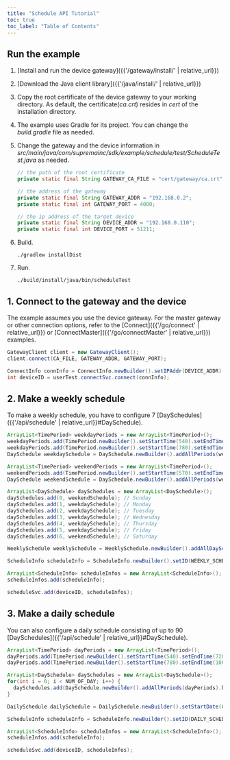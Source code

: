 ```yaml
---
title: "Schedule API Tutorial"
toc: true
toc_label: "Table of Contents"
---
```


## Run the example

1. [Install and run the device gateway]({{'/gateway/install/' | relative_url}})
2. [Download the Java client library]({{'/java/install/' | relative_url}})
3. Copy the root certificate of the device gateway to your working directory. As default, the certificate(_ca.crt_) resides in _cert_ of the installation directory. 
4. The example uses Gradle for its project. You can change the _build.gradle_ file as needed.
5. Change the gateway and the device information in _src/main/java/com/supremainc/sdk/example/schedule/test/ScheduleTest.java_ as needed.
   
    ```java
    // the path of the root certificate
    private static final String GATEWAY_CA_FILE = "cert/gateway/ca.crt";

    // the address of the gateway
    private static final String GATEWAY_ADDR = "192.168.0.2";
    private static final int GATEWAY_PORT = 4000;

    // the ip address of the target device
    private static final String DEVICE_ADDR = "192.168.0.110"; 
    private static final int DEVICE_PORT = 51211;
    ```
6. Build.

    ```
    ./gradlew installDist
    ```
7. Run.
   
    ```
    ./build/install/java/bin/scheduleTest
    ```

## 1. Connect to the gateway and the device

The example assumes you use the device gateway. For the master gateway or other connection options, refer to the [Connect]({{'/go/connect' | relative_url}}) or [ConnectMaster]({{'/go/connectMaster' | relative_url}}) examples.

  ```java
  GatewayClient client = new GatewayClient();
  client.connect(CA_FILE, GATEWAY_ADDR, GATEWAY_PORT);

  ConnectInfo connInfo = ConnectInfo.newBuilder().setIPAddr(DEVICE_ADDR).setPort(DEVICE_PORT).setUseSSL(DEVICE_USE_SSL).build();
  int deviceID = userTest.connectSvc.connect(connInfo); 
  ```    

## 2. Make a weekly schedule

To make a weekly schedule, you have to configure 7 [DaySchedules]({{'/api/schedule' | relative_url}}#DaySchedule).

  ```java
  ArrayList<TimePeriod> weekdayPeriods = new ArrayList<TimePeriod>();
  weekdayPeriods.add(TimePeriod.newBuilder().setStartTime(540).setEndTime(720).build()); // 9 am ~ 12 pm
  weekdayPeriods.add(TimePeriod.newBuilder().setStartTime(780).setEndTime(1080).build()); // 1 pm ~ 6 pm
  DaySchedule weekdaySchedule = DaySchedule.newBuilder().addAllPeriods(weekdayPeriods).build();

  ArrayList<TimePeriod> weekendPeriods = new ArrayList<TimePeriod>();
  weekendPeriods.add(TimePeriod.newBuilder().setStartTime(570).setEndTime(770).build()); // 9:30 am ~ 12:30 pm
  DaySchedule weekendSchedule = DaySchedule.newBuilder().addAllPeriods(weekendPeriods).build();

  ArrayList<DaySchedule> daySchedules = new ArrayList<DaySchedule>();
  daySchedules.add(0, weekendSchedule); // Sunday
  daySchedules.add(1, weekdaySchedule); // Monday
  daySchedules.add(2, weekdaySchedule); // Tuesday
  daySchedules.add(3, weekdaySchedule); // Wednesday
  daySchedules.add(4, weekdaySchedule); // Thursday
  daySchedules.add(5, weekdaySchedule); // Friday
  daySchedules.add(6, weekendSchedule); // Saturday

  WeeklySchedule weeklySchedule = WeeklySchedule.newBuilder().addAllDaySchedules(daySchedules).build();

  ScheduleInfo scheduleInfo = ScheduleInfo.newBuilder().setID(WEEKLY_SCHEDULE_ID).setName("Sample Weekly Schedule").setWeekly(weeklySchedule).addHolidays(holidaySchedule).build();

  ArrayList<ScheduleInfo> scheduleInfos = new ArrayList<ScheduleInfo>();
  scheduleInfos.add(scheduleInfo);

  scheduleSvc.add(deviceID, scheduleInfos);
  ``` 

## 3. Make a daily schedule

You can also configure a daily schedule consisting of up to 90 [DaySchedules]({{'/api/schedule' | relative_url}}#DaySchedule).

  ```java
  ArrayList<TimePeriod> dayPeriods = new ArrayList<TimePeriod>();
  dayPeriods.add(TimePeriod.newBuilder().setStartTime(540).setEndTime(720).build()); // 9 am ~ 12 pm
  dayPeriods.add(TimePeriod.newBuilder().setStartTime(780).setEndTime(1080).build()); // 1 pm ~ 6 pm

  ArrayList<DaySchedule> daySchedules = new ArrayList<DaySchedule>();
  for(int i = 0; i < NUM_OF_DAY; i++) {
    daySchedules.add(DaySchedule.newBuilder().addAllPeriods(dayPeriods).build());
  }

  DailySchedule dailySchedule = DailySchedule.newBuilder().setStartDate(Calendar.getInstance().get(Calendar.DAY_OF_YEAR) - 1).addAllDaySchedules(daySchedules).build(); // 30 days starting from today

  ScheduleInfo scheduleInfo = ScheduleInfo.newBuilder().setID(DAILY_SCHEDULE_ID).setName("Sample Daily Schedule").setDaily(dailySchedule).build();

  ArrayList<ScheduleInfo> scheduleInfos = new ArrayList<ScheduleInfo>();
  scheduleInfos.add(scheduleInfo);

  scheduleSvc.add(deviceID, scheduleInfos);
  ```